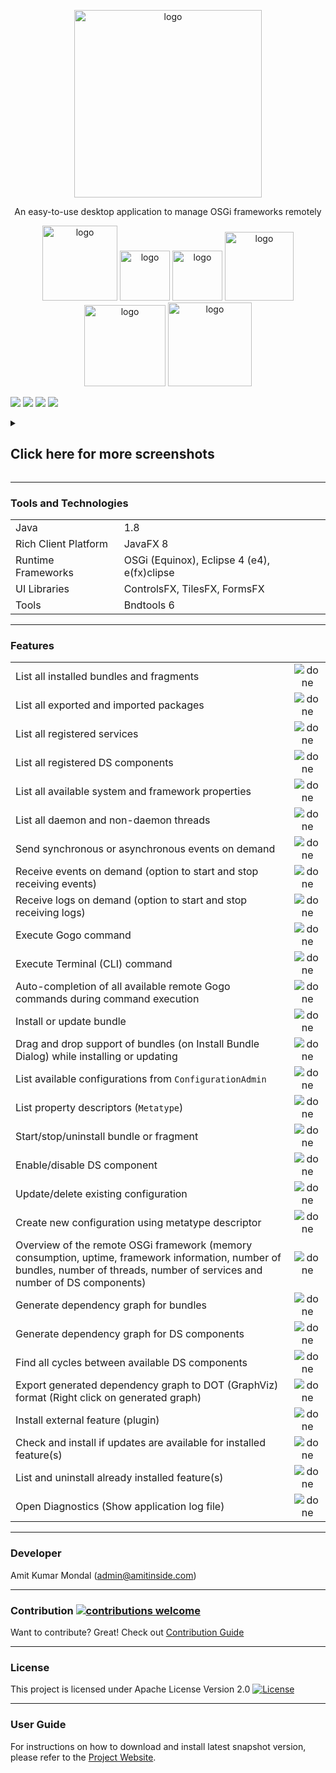 <p align="center">
  <img width="300" alt="logo" src="https://user-images.githubusercontent.com/13380182/140794373-b357f431-d86b-421c-aca7-0102d85e1bc8.png" />
  <br/>
  <p align="center">An easy-to-use desktop application to manage OSGi frameworks remotely</p>
</p>
<p align="center">
  <a href="https://osgifx.com"><img width="120" alt="logo" src="https://img.shields.io/static/v1?label=amitjoy&message=OSGi.fx&color=blue&logo=github" /></a>
  <a href="https://github.com/amitjoy/osgifx"><img width="80" alt="logo" src="https://img.shields.io/github/stars/amitjoy/osgifx?style=social" /></a>
  <a href="https://github.com/amitjoy/osgifx"><img width="80" alt="logo" src="https://img.shields.io/github/forks/amitjoy/osgifx?style=social" /></a>
  <a href="#license"><img width="110" alt="logo" src="https://img.shields.io/badge/License-Apache-blue" /></a>
  <img width="130" alt="logo" src="https://github.com/amitjoy/osgifx/actions/workflows/build.yml/badge.svg" />
  <a href="https://github.com/amitjoy/osgifx-console/releases/"><img width="134" alt="logo" src="https://img.shields.io/github/release/amitjoy/osgifx-console?include_prereleases&sort=semver" /></a>
  </p>

<img src="https://user-images.githubusercontent.com/13380182/152663681-615aaf56-9945-41d2-9861-e68880da9f3f.png" />
<img src="https://user-images.githubusercontent.com/13380182/153308167-eba08b08-ad74-4e8c-8032-f7864bd93288.png" />
<img src="https://user-images.githubusercontent.com/13380182/152663696-cce697a0-610f-4b7c-8306-843e926cdbd5.png" />
<img src="https://user-images.githubusercontent.com/13380182/152663960-5539ada8-d9ab-4ce8-807d-8857a81360c3.png" />
<p align="center">
	<details>
		<summary><h2>Click here for more screenshots</h2></summary>
		<img src="https://user-images.githubusercontent.com/13380182/152663676-f29732d5-a18f-4c1d-a88c-06aa938a101b.png" />
		<img src="https://user-images.githubusercontent.com/13380182/152663677-17ff2ba7-95cf-4113-91b2-12f40f97bb92.png" />
		<img src="https://user-images.githubusercontent.com/13380182/152663678-f18513b8-736f-4091-b942-fc4fa1f61bc6.png" />
		<img src="https://user-images.githubusercontent.com/13380182/152663680-6a4051f8-fded-41d4-bc2c-06d2d07883f7.png" />
		<img src="https://user-images.githubusercontent.com/13380182/152663683-16dc47cc-f0ce-4508-a7cb-6676bebce8bb.png" />
		<img src="https://user-images.githubusercontent.com/13380182/152663684-0a3c80ad-e539-43a6-afae-065a653213ab.png" />
		<img src="https://user-images.githubusercontent.com/13380182/152663685-457a98d7-5e6f-4c3c-abc9-4679c4056eec.png" />
		<img src="https://user-images.githubusercontent.com/13380182/152663686-b7195b97-ec78-4978-9ae1-299f4fc00c3f.png" />
		<img src="https://user-images.githubusercontent.com/13380182/152663687-af054d21-8451-4226-82dd-974491b53a4e.png" />
		<img src="https://user-images.githubusercontent.com/13380182/152663689-1c74d0b7-73a4-4bfd-854d-05e84a756cc6.png" />
		<img src="https://user-images.githubusercontent.com/13380182/152663690-2dd6b1bf-9b29-42f0-a12f-146a083e3a1a.png" />
		<img src="https://user-images.githubusercontent.com/13380182/152663691-99c457c3-8524-4d05-8e38-ab3658604f64.png" />
		<img src="https://user-images.githubusercontent.com/13380182/152663693-ada6d47e-6392-43dd-babf-c1e819cd6840.png" />
		<img src="https://user-images.githubusercontent.com/13380182/152663694-90219591-7a01-44a7-b57c-5e1cbe7f235e.png" />
		<img src="https://user-images.githubusercontent.com/13380182/152663695-5f9a53e5-a18b-46f4-8c0d-6b1ecee677a0.png" />
		<img src="https://user-images.githubusercontent.com/13380182/152663697-55c966a9-94a2-4eaf-a270-05610bbf4371.png" />
		<img src="https://user-images.githubusercontent.com/13380182/152663698-fd148901-e492-4436-986e-d958e13996ad.png" />
		<img src="https://user-images.githubusercontent.com/13380182/152663699-c5052cd6-0412-4cd5-9498-3be222a03471.png" />
		<img src="https://user-images.githubusercontent.com/13380182/152663700-ca3cc38c-74fd-4ebb-b736-66af21757123.png" />
		<img src="https://user-images.githubusercontent.com/13380182/152663701-80a05b53-a8ad-42c2-a1e1-a20073ea28b5.png" />
		<img src="https://user-images.githubusercontent.com/13380182/152663702-3a709ee4-9aee-4b2b-b861-8dc169df5d83.png" />
		<img src="https://user-images.githubusercontent.com/13380182/152663703-983aaba6-44fe-42b2-b1d0-1c10a60c8a41.png" />
	</details>
</p>

------------------------------------------------------------------------------------------------------------

### Tools and Technologies

|                      	|                                             	|
|----------------------	|---------------------------------------------	|
| Java                 	| 1.8                                         	|
| Rich Client Platform 	| JavaFX 8                                    	|
| Runtime Frameworks   	| OSGi (Equinox), Eclipse 4 (e4), e(fx)clipse 	|
| UI Libraries         	| ControlsFX, TilesFX, FormsFX                  |
| Tools                	| Bndtools 6                                  	|

------------------------------------------------------------------------------------------------------------

### Features

|                                                                                                                                                                         	|   	|
|---------------------------------------------------------------------------------------------------------------------------------------------------------------------------------	|:-:	|
| List all installed bundles and fragments                                                                                                                                        	|  ![done](https://user-images.githubusercontent.com/13380182/138339309-19f097f7-0f8d-4df9-8c58-c98f0a9acc60.png) 	|
| List all exported and imported packages                                                                                                                                       	|  ![done](https://user-images.githubusercontent.com/13380182/138339309-19f097f7-0f8d-4df9-8c58-c98f0a9acc60.png) 	|
| List all registered services                                                                                                                                                    	|  ![done](https://user-images.githubusercontent.com/13380182/138339309-19f097f7-0f8d-4df9-8c58-c98f0a9acc60.png) 	|
| List all registered DS components                                                                                                                                               	|  ![done](https://user-images.githubusercontent.com/13380182/138339309-19f097f7-0f8d-4df9-8c58-c98f0a9acc60.png) 	|
| List all available system and framework properties                                                                                                                              	|  ![done](https://user-images.githubusercontent.com/13380182/138339309-19f097f7-0f8d-4df9-8c58-c98f0a9acc60.png) 	|
| List all daemon and non-daemon threads                                                                                                                                          	|  ![done](https://user-images.githubusercontent.com/13380182/138339309-19f097f7-0f8d-4df9-8c58-c98f0a9acc60.png) 	|
| Send synchronous or asynchronous events on demand                                                                                                                                            	|  ![done](https://user-images.githubusercontent.com/13380182/138339309-19f097f7-0f8d-4df9-8c58-c98f0a9acc60.png) 	|
| Receive events on demand (option to start and stop receiving events)                                                                                                            	|  ![done](https://user-images.githubusercontent.com/13380182/138339309-19f097f7-0f8d-4df9-8c58-c98f0a9acc60.png) 	|
| Receive logs on demand (option to start and stop receiving logs)                                                                                                            	|  ![done](https://user-images.githubusercontent.com/13380182/138339309-19f097f7-0f8d-4df9-8c58-c98f0a9acc60.png) 	|
| Execute Gogo command                                                                                                                                                            	|  ![done](https://user-images.githubusercontent.com/13380182/138339309-19f097f7-0f8d-4df9-8c58-c98f0a9acc60.png) 	|
| Execute Terminal (CLI) command                                                                                                                                                              |  ![done](https://user-images.githubusercontent.com/13380182/138339309-19f097f7-0f8d-4df9-8c58-c98f0a9acc60.png)   |
| Auto-completion of all available remote Gogo commands during command execution                                                                                                    |  ![done](https://user-images.githubusercontent.com/13380182/138339309-19f097f7-0f8d-4df9-8c58-c98f0a9acc60.png) 	|
| Install or update bundle                                                                                                                                                        	|  ![done](https://user-images.githubusercontent.com/13380182/138339309-19f097f7-0f8d-4df9-8c58-c98f0a9acc60.png) 	|
| Drag and drop support of bundles (on Install Bundle Dialog) while installing or updating                                                                                        	|  ![done](https://user-images.githubusercontent.com/13380182/138339309-19f097f7-0f8d-4df9-8c58-c98f0a9acc60.png) 	|
| List available configurations from `ConfigurationAdmin`                                                                                                                             |  ![done](https://user-images.githubusercontent.com/13380182/138339309-19f097f7-0f8d-4df9-8c58-c98f0a9acc60.png)   |
| List property descriptors (`Metatype`)                                                                                                                                            |  ![done](https://user-images.githubusercontent.com/13380182/138339309-19f097f7-0f8d-4df9-8c58-c98f0a9acc60.png) 	|
| Start/stop/uninstall bundle or fragment                                                                                                                                         	|  ![done](https://user-images.githubusercontent.com/13380182/138339309-19f097f7-0f8d-4df9-8c58-c98f0a9acc60.png) 	|
| Enable/disable DS component                                                                                                                                                     	|  ![done](https://user-images.githubusercontent.com/13380182/138339309-19f097f7-0f8d-4df9-8c58-c98f0a9acc60.png) 	|
| Update/delete existing configuration                                                                                                                                            	 |  ![done](https://user-images.githubusercontent.com/13380182/138339309-19f097f7-0f8d-4df9-8c58-c98f0a9acc60.png) 	 |
| Create new configuration using metatype descriptor                                                                                                                              	 |  ![done](https://user-images.githubusercontent.com/13380182/138339309-19f097f7-0f8d-4df9-8c58-c98f0a9acc60.png) 	 |
| Overview of the remote OSGi framework (memory consumption, uptime, framework information, number of bundles, number of threads, number of services and number of DS components) 	|  ![done](https://user-images.githubusercontent.com/13380182/138339309-19f097f7-0f8d-4df9-8c58-c98f0a9acc60.png) 	|
| Generate dependency graph for bundles 	|  ![done](https://user-images.githubusercontent.com/13380182/138339309-19f097f7-0f8d-4df9-8c58-c98f0a9acc60.png) 	|
| Generate dependency graph for DS components 	|  ![done](https://user-images.githubusercontent.com/13380182/138339309-19f097f7-0f8d-4df9-8c58-c98f0a9acc60.png) 	|
| Find all cycles between available DS components 	|  ![done](https://user-images.githubusercontent.com/13380182/138339309-19f097f7-0f8d-4df9-8c58-c98f0a9acc60.png) 	|
| Export generated dependency graph to DOT (GraphViz) format (Right click on generated graph)	|  ![done](https://user-images.githubusercontent.com/13380182/138339309-19f097f7-0f8d-4df9-8c58-c98f0a9acc60.png) 	|
| Install external feature (plugin) 	|  ![done](https://user-images.githubusercontent.com/13380182/138339309-19f097f7-0f8d-4df9-8c58-c98f0a9acc60.png) 	|
| Check and install if updates are available for installed feature(s) 	|  ![done](https://user-images.githubusercontent.com/13380182/138339309-19f097f7-0f8d-4df9-8c58-c98f0a9acc60.png) 	|
| List and uninstall already installed feature(s) 	|  ![done](https://user-images.githubusercontent.com/13380182/138339309-19f097f7-0f8d-4df9-8c58-c98f0a9acc60.png) 	|
| Open Diagnostics (Show application log file) 	|  ![done](https://user-images.githubusercontent.com/13380182/138339309-19f097f7-0f8d-4df9-8c58-c98f0a9acc60.png) 	|

--------------------------------------------------------------------------------------------------------------

### Developer

Amit Kumar Mondal (admin@amitinside.com)

--------------------------------------------------------------------------------------------------------------

### Contribution [![contributions welcome](https://img.shields.io/badge/contributions-welcome-brightgreen.svg?style=flat)](https://github.com/amitjoy/osgifx-console/issues)

Want to contribute? Great! Check out [Contribution Guide](https://github.com/amitjoy/osgifx-console/blob/main/CONTRIBUTING.md)

--------------------------------------------------------------------------------------------------------------

### License

This project is licensed under Apache License Version 2.0 [![License](http://img.shields.io/badge/license-Apache-blue.svg)](https://www.apache.org/licenses/LICENSE-2.0)

--------------------------------------------------------------------------------------------------------------

### User Guide

For instructions on how to download and install latest snapshot version, please refer to the [Project Website](https://osgifx.com).
